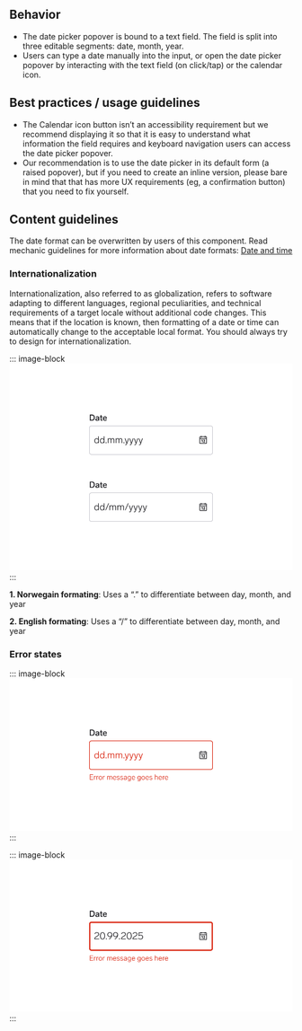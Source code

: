 ## Behavior
* The date picker popover is bound to a text field. The field is split into three editable segments: date, month, year.
* Users can type a date manually into the input, or open the date picker popover by interacting with the text field (on click/tap) or the calendar icon.

## Best practices / usage guidelines
* The Calendar icon button isn’t an accessibility requirement but we recommend displaying it so that it is easy to understand what information the field requires and keyboard navigation users can access the date picker popover.
* Our recommendation is to use the date picker in its default form (a raised popover), but if you need to create an inline version, please bare in mind that that has more UX requirements (eg, a confirmation button) that you need to fix yourself.

## Content guidelines
The date format can be overwritten by users of this component. Read mechanic guidelines for more information about date formats: [Date and time](https://www.astro-contentguide.com/05b2d7be6/p/649b17-date-and-time)

### Internationalization
Internationalization, also referred to as globalization, refers to software adapting to different languages, regional peculiarities, and technical requirements of a target locale without additional code changes. This means that if the location is known, then formatting of a date or time can automatically change to the acceptable local format. You should always try to design for internationalization.

::: image-block
![Example displaying two date input fields with “dd.mm.yyyy” inside. Both input fields has a highlight, emphasizing the difference between Norwegian formatting (using a dot to differentiate between day, month and year) and English formatting (using a slash to differentiate between day, month and year).](./usage-1.svg)
:::

**1. Norwegain formating**: Uses a “.” to differentiate between day, month, and year

**2. English formating**: Uses a “/” to differentiate between day, month, and year

### Error states
::: image-block
![Example showing date input field error states marked with a red border, red input text and an error message below the input. ](./usage-2.svg)
:::

::: image-block
![Example showing date input field error states marked with a red border and an error message below the input.](./usage-3.svg)
:::
